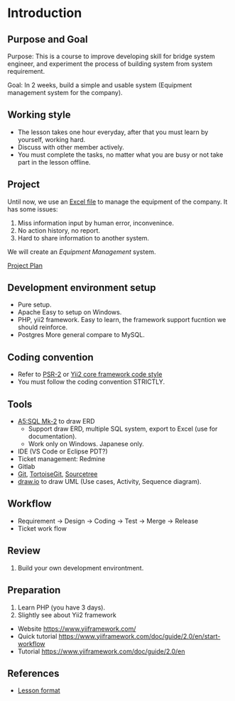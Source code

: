 # Introduction

## Purpose and Goal

Purpose: This is a course to improve developing skill for bridge system engineer, and experiment the process of building system from system requirement.

Goal: In 2 weeks, build a simple and usable system (Equipment management system for the company).

## Working style

* The lesson takes one hour everyday, after that you must learn by yourself, working hard.
* Discuss with other member actively.
* You must complete the tasks, no matter what you are busy or not take part in the lesson offline.

## Project

Until now, we use an [Excel file](https://docs.google.com/spreadsheets/d/1sVi0L5JkISjlIEoPzRzVbnmQRUb8hJRDNzGc4odk-oA/edit#gid=0) to manage the equipment of the company.
It has some issues:
1. Miss information input by human error, inconvenince.
2. No action history, no report.
3. Hard to share information to another system.

We will create an *Equipment Management* system.

[Project Plan](./ProjectPlan.md)

## Development environment setup

* Pure setup.
* Apache
  Easy to setup on Windows.
* PHP, yii2 framework.
  Easy to learn, the framework support fucntion we should reinforce.
* Postgres
  More general compare to MySQL.

## Coding convention

* Refer to [PSR-2](https://www.php-fig.org/psr/psr-2/) or [Yii2 core framework code style](https://github.com/yiisoft/yii2/blob/master/docs/internals/core-code-style.md)
* You must follow the coding convention STRICTLY.

## Tools

* [A5:SQL Mk-2](https://a5m2.mmatsubara.com/index.en.html) to draw ERD
  * Support draw ERD, multiple SQL system, export to Excel (use for documentation).
  * Work only on Windows. Japanese only.
* IDE (VS Code or Eclipse PDT?)
* Ticket management: Redmine
* Gitlab
* [Git](https://git-scm.com/), [TortoiseGit](https://tortoisegit.org/), [Sourcetree](https://www.sourcetreeapp.com/)
* [draw.io](https://www.draw.io/) to draw UML (Use cases, Activity, Sequence diagram).

## Workflow

* Requirement -> Design -> Coding -> Test -> Merge -> Release
* Ticket work flow

## Review

1. Build your own development environtment.

## Preparation

1. Learn PHP (you have 3 days).
2. Slightly see about Yii2 framework
  * Website https://www.yiiframework.com/
  * Quick tutorial https://www.yiiframework.com/doc/guide/2.0/en/start-workflow
  * Tutorial https://www.yiiframework.com/doc/guide/2.0/en

## References

* [Lesson format](./LessonFormat.md)
